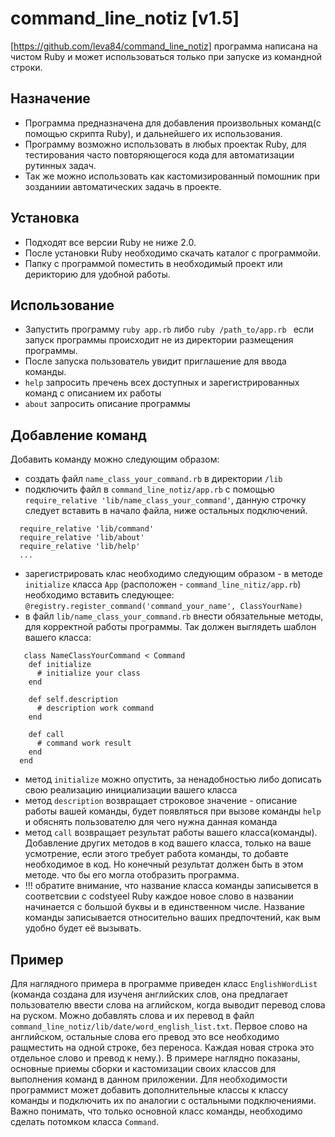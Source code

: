 # command_line_notiz  [v1.5]
 [https://github.com/leva84/command_line_notiz]
 программа написана на чистом Ruby и может использоваться только при запуске из командной строки.

## Назначение
 - Программа предназначена для добавления
  произвольных команд(с помощью скрипта Ruby),
  и дальнейшего их использования. 
 - Программу возможно использовать в любых проектак Ruby,
  для тестирования часто повторяющегося кода
  для автоматизации рутинных задач.
 - Так же можно использовать как кастомизированный
  помошник при зозданиии автоматических задачь в проекте.

## Установка
 - Подходят все версии Ruby не ниже 2.0.
 - После установки Ruby необходимо скачать каталог с программойи.
 - Папку с программой поместить в необходимый проект или дерикторию для удобной работы.
  
## Использование
  - Запустить программу `ruby app.rb` либо `ruby /path_to/app.rb `
  если запуск программы происходит не из директории размещения программы.
  - После запуска пользователь увидит приглашение для ввода команды.
  - `help` запросить пречень всех доступных и зарегистрированных команд с описанием их работы
  - `about` запросить описание программы
  
## Добавление команд
  Добавить команду можно следующим образом: 
  - создать файл `name_class_your_command.rb` в директории `/lib`
  - подключить файл в `command_line_notiz/app.rb` с помощью `require_relative 'lib/name_class_your_command'`,
  данную строчку следует вставить в начало файла, ниже остальных подключений.
  ```
    require_relative 'lib/command'
    require_relative 'lib/about'
    require_relative 'lib/help'
    ...
  ```
  - зарегистрировать клас необходимо следующим образом - в методе `initialize` класса `App`
   (расположен - `command_line_nitiz/app.rb`) необходимо вставить следующее:
  `@registry.register_command('command_your_name', ClassYourName)`
  - в файл `lib/name_class_your_command.rb` внести обязательные методы, для корректной работы программы.
  Так должен выглядеть шаблон вашего класса:
  ```
     class NameClassYourCommand < Command
      def initialize
        # initialize your class
      end
    
      def self.description
        # description work command
      end
    
      def call
        # command work result
      end
    end
  ```  
 - метод `initialize` можно опустить, за ненадобностью либо дописать свою реализацию инициализации вашего класса
 - метод `description` возвращает строковое значение - описание работы вашей команды, будет появляться при вызове команды
  `help` и обяснять пользователю для чего нужна данная команда
 - метод `call` возвращает результат работы вашего класса(команды). Добавление других методов в код вашего класса, только на ваше усмотрение,
  если этого требует работа команды, то добавте необходимое в код. Но конечный результат должен быть
  в этом методе. что бы его могла отобразить программа.
  - !!! обратите внимание, что название класса команды записывется в соответсвии с codstyeel Ruby
  каждое новое слово в названии начинается с большой буквы и в единственном числе. Название команды записывается 
  относительно ваших предпочтений, как вым удобно будет её вызывать.
  
 ## Пример
 Для наглядного примера в программе приведен класс `EnglishWordList` (команда создана для изученя английских слов, она
 предлагает пользователю ввести слова на аглийском, когда выводит перевод слова на руском. Можно добавлять слова и их 
 перевод в файл `command_line_notiz/lib/date/word_english_list.txt`. Первое слово на английском, остальные слова его превод
 это все необходимо ращместить на одной строке, без переноса. Каждая новая строка это отдельное слово и превод к нему.).
 В примере наглядно показаны, основные приемы сборки и кастомизации своих классов для выполнения команд в данном приложении.
 Для необходимости программист может добавить дополнительные классы к классу команды и подключить их по аналогии с
 остальными подключениями. Важно понимать, что только основной класс команды, необходимо сделать потомком класса `Command`.
  